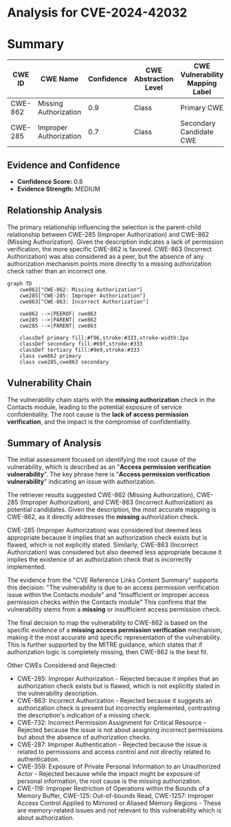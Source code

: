 # Analysis for CVE-2024-42032

# Summary
| CWE ID | CWE Name | Confidence | CWE Abstraction Level | CWE Vulnerability Mapping Label | CWE-Vulnerability Mapping Notes |
|---|---|---|---|---|---|
| CWE-862 | Missing Authorization | 0.9 | Class | Primary CWE | Allowed-with-Review |
| CWE-285 | Improper Authorization | 0.7 | Class | Secondary Candidate CWE | Discouraged |

## Evidence and Confidence

*   **Confidence Score:** 0.8
*   **Evidence Strength:** MEDIUM

## Relationship Analysis
The primary relationship influencing the selection is the parent-child relationship between CWE-285 (Improper Authorization) and CWE-862 (Missing Authorization). Given the description indicates a lack of permission verification, the more specific CWE-862 is favored. CWE-863 (Incorrect Authorization) was also considered as a peer, but the absence of any authorization mechanism points more directly to a missing authorization check rather than an incorrect one.

```mermaid
graph TD
    cwe862["CWE-862: Missing Authorization"]
    cwe285["CWE-285: Improper Authorization"]
    cwe863["CWE-863: Incorrect Authorization"]
    
    cwe862 -->|PEEROF| cwe863
    cwe285 -->|PARENT| cwe862
    cwe285 -->|PARENT| cwe863
    
    classDef primary fill:#f96,stroke:#333,stroke-width:2px
    classDef secondary fill:#69f,stroke:#333
    classDef tertiary fill:#9e9,stroke:#333
    class cwe862 primary
    class cwe285,cwe863 secondary
```

## Vulnerability Chain
The vulnerability chain starts with the **missing authorization** check in the Contacts module, leading to the potential exposure of service confidentiality. The root cause is the **lack of access permission verification**, and the impact is the compromise of confidentiality.

## Summary of Analysis
The initial assessment focused on identifying the root cause of the vulnerability, which is described as an "**Access permission verification vulnerability**". The key phrase here is "**Access permission verification vulnerability**" indicating an issue with authorization.

The retriever results suggested CWE-862 (Missing Authorization), CWE-285 (Improper Authorization), and CWE-863 (Incorrect Authorization) as potential candidates. Given the description, the most accurate mapping is CWE-862, as it directly addresses the **missing** authorization check.

CWE-285 (Improper Authorization) was considered but deemed less appropriate because it implies that an authorization check exists but is flawed, which is not explicitly stated. Similarly, CWE-863 (Incorrect Authorization) was considered but also deemed less appropriate because it implies the existence of an authorization check that is incorrectly implemented.

The evidence from the "CVE Reference Links Content Summary" supports this decision: "The vulnerability is due to an access permission verification issue within the Contacts module" and "Insufficient or improper access permission checks within the Contacts module" This confirms that the vulnerability stems from a **missing** or insufficient access permission check.

The final decision to map the vulnerability to CWE-862 is based on the specific evidence of a **missing access permission verification** mechanism, making it the most accurate and specific representation of the vulnerability. This is further supported by the MITRE guidance, which states that if authorization logic is completely missing, then CWE-862 is the best fit.

Other CWEs Considered and Rejected:

*   CWE-285: Improper Authorization - Rejected because it implies that an authorization check exists but is flawed, which is not explicitly stated in the vulnerability description.
*   CWE-863: Incorrect Authorization - Rejected because it suggests an authorization check is present but incorrectly implemented, contrasting the description's indication of a missing check.
*   CWE-732: Incorrect Permission Assignment for Critical Resource - Rejected because the issue is not about assigning incorrect permissions but about the absence of authorization checks.
*   CWE-287: Improper Authentication - Rejected because the issue is related to permissions and access control and not directly related to authentication.
*   CWE-359: Exposure of Private Personal Information to an Unauthorized Actor - Rejected because while the impact might be exposure of personal information, the root cause is the missing authorization.
*   CWE-119: Improper Restriction of Operations within the Bounds of a Memory Buffer, CWE-125: Out-of-bounds Read, CWE-1257: Improper Access Control Applied to Mirrored or Aliased Memory Regions - These are memory-related issues and not relevant to this vulnerability which is about authorization.